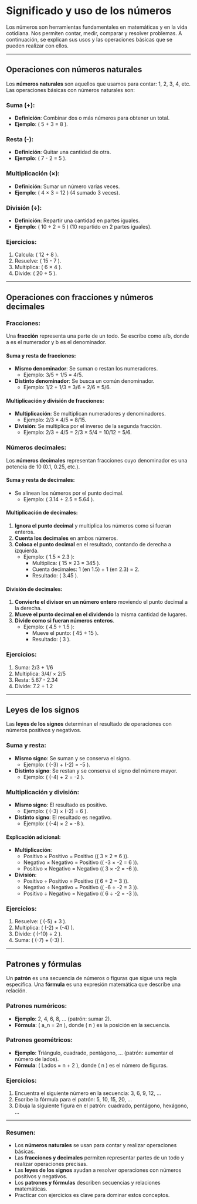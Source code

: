 # Significado y uso de los números

Los números son herramientas fundamentales en matemáticas y en la vida cotidiana. Nos permiten contar, medir, comparar y resolver problemas. A continuación, se explican sus usos y las operaciones básicas que se pueden realizar con ellos.

---

## <span id="numeros">Operaciones con números naturales</span>

Los **números naturales** son aquellos que usamos para contar: 1, 2, 3, 4, etc. Las operaciones básicas con números naturales son:

### Suma (+):
- **Definición**: Combinar dos o más números para obtener un total.
- **Ejemplo**: \( 5 + 3 = 8 \).

### Resta (-):
- **Definición**: Quitar una cantidad de otra.
- **Ejemplo**: \( 7 - 2 = 5 \).

### Multiplicación (×):
- **Definición**: Sumar un número varias veces.
- **Ejemplo**: \( 4 × 3 = 12 \) (4 sumado 3 veces).

### División (÷):
- **Definición**: Repartir una cantidad en partes iguales.
- **Ejemplo**: \( 10 ÷ 2 = 5 \) (10 repartido en 2 partes iguales).

### Ejercicios:
1. Calcula: \( 12 + 8 \).
2. Resuelve: \( 15 - 7 \).
3. Multiplica: \( 6 × 4 \).
4. Divide: \( 20 ÷ 5 \).

---

## <span id="fracciones">Operaciones con fracciones y números decimales</span>

### Fracciones:
Una **fracción** representa una parte de un todo. Se escribe como a/b, donde a es el numerador y b es el denominador.

#### Suma y resta de fracciones:
- **Mismo denominador**: Se suman o restan los numeradores.
  - Ejemplo: 3/5 + 1/5 = 4/5.
- **Distinto denominador**: Se busca un común denominador.
  - Ejemplo: 1/2 + 1/3 = 3/6 + 2/6 = 5/6.

#### Multiplicación y división de fracciones:
- **Multiplicación**: Se multiplican numeradores y denominadores.
  - Ejemplo: 2/3 × 4/5 = 8/15.
- **División**: Se multiplica por el inverso de la segunda fracción.
  - Ejemplo: 2/3 ÷ 4/5 = 2/3 × 5/4 = 10/12 = 5/6.

### Números decimales:
Los **números decimales** representan fracciones cuyo denominador es una potencia de 10 (0.1, 0.25, etc.).

#### Suma y resta de decimales:
- Se alinean los números por el punto decimal.
  - Ejemplo: \( 3.14 + 2.5 = 5.64 \).

#### Multiplicación de decimales:
1. **Ignora el punto decimal** y multiplica los números como si fueran enteros.
2. **Cuenta los decimales** en ambos números.
3. **Coloca el punto decimal** en el resultado, contando de derecha a izquierda.
   - Ejemplo: \( 1.5 × 2.3 \):
     - Multiplica: \( 15 × 23 = 345 \).
     - Cuenta decimales: 1 (en 1.5) + 1 (en 2.3) = 2.
     - Resultado: \( 3.45 \).

#### División de decimales:
1. **Convierte el divisor en un número entero** moviendo el punto decimal a la derecha.
2. **Mueve el punto decimal en el dividendo** la misma cantidad de lugares.
3. **Divide como si fueran números enteros**.
   - Ejemplo: \( 4.5 ÷ 1.5 \):
     - Mueve el punto: \( 45 ÷ 15 \).
     - Resultado: \( 3 \).

### Ejercicios:
1. Suma: 2/3 + 1/6
2. Multiplica: 3/4/ × 2/5
3. Resta: 5.67 - 2.34
4. Divide: 7.2 ÷ 1.2

---

## <span id="signos">Leyes de los signos</span>

Las **leyes de los signos** determinan el resultado de operaciones con números positivos y negativos.

### Suma y resta:
- **Mismo signo**: Se suman y se conserva el signo.
  - Ejemplo: \( (-3) + (-2) = -5 \).
- **Distinto signo**: Se restan y se conserva el signo del número mayor.
  - Ejemplo: \( (-4) + 2 = -2 \).

### Multiplicación y división:
- **Mismo signo**: El resultado es positivo.
  - Ejemplo: \( (-3) × (-2) = 6 \).
- **Distinto signo**: El resultado es negativo.
  - Ejemplo: \( (-4) × 2 = -8 \).

#### Explicación adicional:
- **Multiplicación**:
  - Positivo × Positivo = Positivo (\( 3 × 2 = 6 \)).
  - Negativo × Negativo = Positivo (\( -3 × -2 = 6 \)).
  - Positivo × Negativo = Negativo (\( 3 × -2 = -6 \)).
- **División**:
  - Positivo ÷ Positivo = Positivo (\( 6 ÷ 2 = 3 \)).
  - Negativo ÷ Negativo = Positivo (\( -6 ÷ -2 = 3 \)).
  - Positivo ÷ Negativo = Negativo (\( 6 ÷ -2 = -3 \)).

### Ejercicios:
1. Resuelve: \( (-5) + 3 \).
2. Multiplica: \( (-2) × (-4) \).
3. Divide: \( (-10) ÷ 2 \).
4. Suma: \( (-7) + (-3) \).

---

## <span id="patrones">Patrones y fórmulas</span>

Un **patrón** es una secuencia de números o figuras que sigue una regla específica. Una **fórmula** es una expresión matemática que describe una relación.

### Patrones numéricos:
- **Ejemplo**: 2, 4, 6, 8, ... (patrón: sumar 2).
- **Fórmula**: \( a_n = 2n \), donde \( n \) es la posición en la secuencia.

### Patrones geométricos:
- **Ejemplo**: Triángulo, cuadrado, pentágono, ... (patrón: aumentar el número de lados).
- **Fórmula**: \( Lados = n + 2 \), donde \( n \) es el número de figuras.

### Ejercicios:
1. Encuentra el siguiente número en la secuencia: 3, 6, 9, 12, ...
2. Escribe la fórmula para el patrón: 5, 10, 15, 20, ...
3. Dibuja la siguiente figura en el patrón: cuadrado, pentágono, hexágono, ...

---

### Resumen:
- Los **números naturales** se usan para contar y realizar operaciones básicas.
- Las **fracciones y decimales** permiten representar partes de un todo y realizar operaciones precisas.
- Las **leyes de los signos** ayudan a resolver operaciones con números positivos y negativos.
- Los **patrones y fórmulas** describen secuencias y relaciones matemáticas.
- Practicar con ejercicios es clave para dominar estos conceptos.
